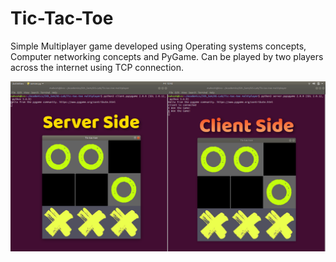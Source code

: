 # Tic-Tac-Toe

Simple Multiplayer game developed using Operating systems concepts, Computer networking concepts and PyGame. Can be played by two players across the internet using TCP connection.

![](tictactoedemo.png)
